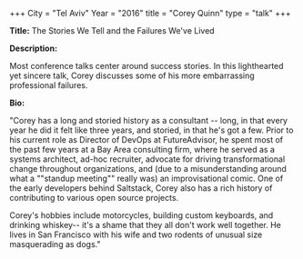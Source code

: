 +++
City = "Tel Aviv"
Year = "2016"
title = "Corey Quinn"
type = "talk"
+++

<div class="span-15  ">
  <div class="span-15  last ">
  <p><strong>Title:</strong>
  The Stories We Tell and the Failures We've Lived
  </p>

  <p><strong>Description:</strong></p>

  <p>Most conference talks center around success stories. In this lighthearted yet sincere talk, Corey discusses some of his more embarrassing professional failures.</p>
  <p><strong>Bio:</strong></p>

  <p>"Corey has a long and storied history as a consultant -- long, in that every year he did it felt like three years, and storied, in that he's got a few. Prior to his current role as Director of DevOps at FutureAdvisor, he spent most of the past few years at a Bay Area consulting firm, where he served as a systems architect, ad-hoc recruiter, advocate for driving transformational change throughout organizations, and (due to a misunderstanding around what a ""standup meeting"" really was) an improvisational comic. One of the early developers behind Saltstack, Corey also has a rich history of contributing to various open source projects.</p>
<p>
Corey's hobbies include motorcycles, building custom keyboards, and drinking whiskey-- it's a shame that they all don't work well together. He lives in San Francisco with his wife and two rodents of unusual size masquerading as dogs."</p>

  </div>
</div>
